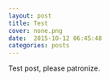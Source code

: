 ```yaml
---
layout: post
title: Test
cover: none.png
date:  2015-10-12 06:45:48 
categories: posts
---
```


Test post, please patronize.

